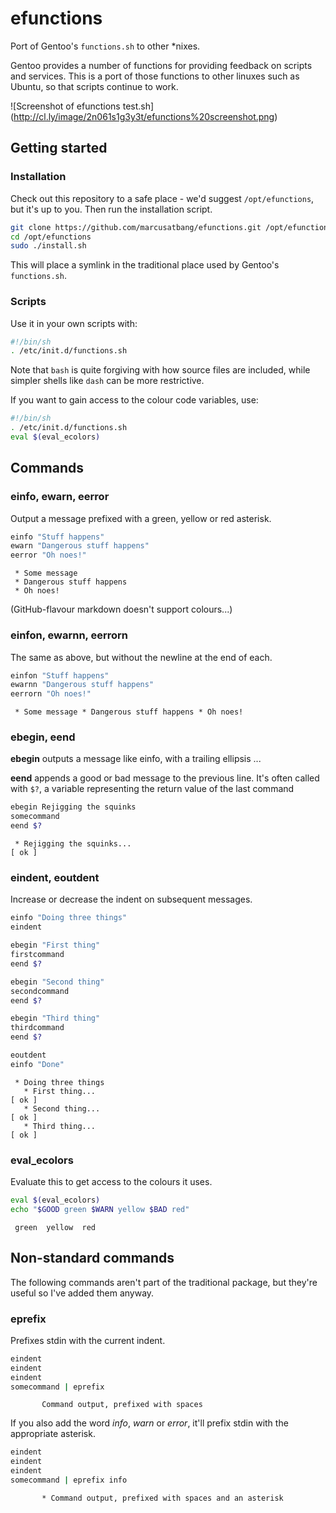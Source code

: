 efunctions
==========

Port of Gentoo's `functions.sh` to other *nixes.

Gentoo provides a number of functions for providing feedback on scripts and services. This is a port of those functions to other linuxes such as Ubuntu, so that scripts continue to work.

![Screenshot of efunctions test.sh]
(http://cl.ly/image/2n061s1g3y3t/efunctions%20screenshot.png)

## Getting started

### Installation
Check out this repository to a safe place - we'd suggest `/opt/efunctions`, but it's up to you. Then run the installation script.

```sh
git clone https://github.com/marcusatbang/efunctions.git /opt/efunctions
cd /opt/efunctions
sudo ./install.sh
```

This will place a symlink in the traditional place used by Gentoo's `functions.sh`.

### Scripts

Use it in your own scripts with:

```sh
#!/bin/sh
. /etc/init.d/functions.sh
```

Note that `bash` is quite forgiving with how source files are included, while simpler shells like `dash` can be more restrictive.

If you want to gain access to the colour code variables, use:

```sh
#!/bin/sh
. /etc/init.d/functions.sh
eval $(eval_ecolors)
```

## Commands

### einfo, ewarn, eerror

Output a message prefixed with a green, yellow or red asterisk.

```sh
einfo "Stuff happens"
ewarn "Dangerous stuff happens"
eerror "Oh noes!"
```

```
 * Some message
 * Dangerous stuff happens
 * Oh noes!
```

(GitHub-flavour markdown doesn't support colours...)

### einfon, ewarnn, eerrorn

The same as above, but without the newline at the end of each.

```sh
einfon "Stuff happens"
ewarnn "Dangerous stuff happens"
eerrorn "Oh noes!"
```

```
 * Some message * Dangerous stuff happens * Oh noes!
```

### ebegin, eend

**ebegin** outputs a message like einfo, with a trailing ellipsis ...

**eend** appends a good or bad message to the previous line. It's often called with `$?`, a variable representing the return value of the last command

```sh
ebegin Rejigging the squinks
somecommand
eend $?
```

```
 * Rejigging the squinks...                                              [ ok ]
```

### eindent, eoutdent

Increase or decrease the indent on subsequent messages.

```sh
einfo "Doing three things"
eindent

ebegin "First thing"
firstcommand
eend $?

ebegin "Second thing"
secondcommand
eend $?

ebegin "Third thing"
thirdcommand
eend $?

eoutdent
einfo "Done"
```

```
 * Doing three things
   * First thing...                                                      [ ok ]
   * Second thing...                                                     [ ok ]
   * Third thing...                                                      [ ok ]
```

### eval_ecolors

Evaluate this to get access to the colours it uses.

```sh
eval $(eval_ecolors)
echo "$GOOD green $WARN yellow $BAD red"
```

```
 green  yellow  red
```

## Non-standard commands

The following commands aren't part of the traditional package, but they're useful so I've added them anyway.

### eprefix

Prefixes stdin with the current indent.

```sh
eindent
eindent
eindent
somecommand | eprefix
```

```
       Command output, prefixed with spaces
```

If you also add the word *info*, *warn* or *error*, it'll prefix stdin with the appropriate asterisk.

```sh
eindent
eindent
eindent
somecommand | eprefix info
```

```
       * Command output, prefixed with spaces and an asterisk
```
